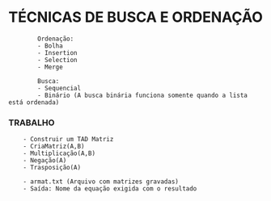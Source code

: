 # TÉCNICAS DE BUSCA E ORDENAÇÃO
            Ordenação:
            - Bolha
            - Insertion
            - Selection
            - Merge

            Busca:
            - Sequencial
            - Binário (A busca binária funciona somente quando a lista está ordenada)
  

  ### TRABALHO

        - Construir um TAD Matriz
        - CriaMatriz(A,B)
        - Multiplicação(A,B)
        - Negação(A)
        - Trasposição(A)

        - armat.txt (Arquivo com matrizes gravadas)
        - Saída: Nome da equação exigida com o resultado
